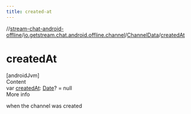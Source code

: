 ```yaml
---
title: created-at
---
```

//[stream-chat-android-offline](../../../index.md)/[io.getstream.chat.android.offline.channel](../index.md)/[ChannelData](index.md)/[createdAt](createdAt.md)



# createdAt  
[androidJvm]  
Content  
var [createdAt](createdAt.md): [Date](https://developer.android.com/reference/kotlin/java/util/Date.html)? = null  
More info  


when the channel was created

  



